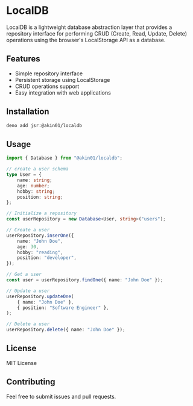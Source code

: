 # LocalDB

LocalDB is a lightweight database abstraction layer that provides a repository
interface for performing CRUD (Create, Read, Update, Delete) operations using
the browser's LocalStorage API as a database.

## Features

- Simple repository interface
- Persistent storage using LocalStorage
- CRUD operations support
- Easy integration with web applications

## Installation

```bash
deno add jsr:@akin01/localdb
```

## Usage

```typescript
import { Database } from "@akin01/localdb";

// create a user schema
type User = {
    name: string;
    age: number;
    hobby: string;
    position: string;
};

// Initialize a repository
const userRepository = new Database<User, string>("users");

// Create a user
userRepository.inserOne({
    name: "John Doe",
    age: 30,
    hobby: "reading",
    position: "developer",
});

// Get a user
const user = userRepository.findOne({ name: "John Doe" });

// Update a user
userRepository.updateOne(
    { name: "John Doe" },
    { position: "Software Engineer" },
);

// Delete a user
userRepository.delete({ name: "John Doe" });
```

## License

MIT License

## Contributing

Feel free to submit issues and pull requests.
